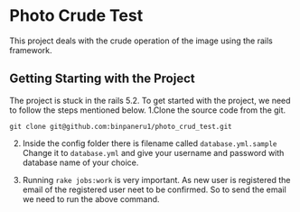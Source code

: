 # Photo Crude Test

This project deals with the crude operation of the image using the rails framework.


## Getting Starting with the Project
The project is stuck in the rails 5.2. To get started with the project, we need to follow the steps mentioned below.
1.Clone the source code from the git.

  ```
  git clone git@github.com:binpaneru1/photo_crud_test.git
  ```

2. Inside the config folder there is filename called ``database.yml.sample`` Change it to ``database.yml`` and give your username and password with database name of your choice.

3. Running ``rake jobs:work`` is very important.
    As new user is registered the email of the registered user neet to be confirmed. So to send the email we need to run the above command. 





